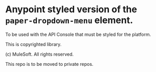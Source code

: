# Anypoint styled version of the `paper-dropdown-menu` element.

To be used with the API Console that must be styled for the platform.

This is copyrighted library.

(c) MuleSoft. All rights reserved.

This repo is to be moved to private repos.
